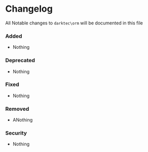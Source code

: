 # Changelog

All Notable changes to `darktec\orm` will be documented in this file

### Added
- Nothing

### Deprecated
- Nothing

### Fixed
- Nothing

### Removed
- ANothing

### Security
- Nothing